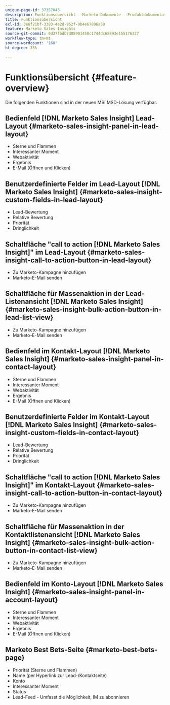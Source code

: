 ```yaml
---
unique-page-id: 37357043
description: Funktionsübersicht - Marketo-Dokumente - Produktdokumentation
title: Funktionsübersicht
exl-id: 3e6f21bf-3383-4e2d-952f-9b4e67896a58
feature: Marketo Sales Insights
source-git-commit: 0d37fbdb7d08901458c1744dc68893e155176327
workflow-type: tm+mt
source-wordcount: '168'
ht-degree: 35%

---
```


# Funktionsübersicht {#feature-overview}

Die folgenden Funktionen sind in der neuen MSI MSD-Lösung verfügbar.

## Bedienfeld [!DNL Marketo Sales Insight] Lead-Layout  {#marketo-sales-insight-panel-in-lead-layout}

* Sterne und Flammen
* Interessanter Moment
* Webaktivität
* Ergebnis
* E-Mail (Öffnen und Klicken)

## Benutzerdefinierte Felder im Lead-Layout [!DNL Marketo Sales Insight]  {#marketo-sales-insight-custom-fields-in-lead-layout}

* Lead-Bewertung
* Relative Bewertung
* Priorität
* Dringlichkeit

## Schaltfläche &quot;call to action [!DNL Marketo Sales Insight]&quot; im Lead-Layout  {#marketo-sales-insight-call-to-action-button-in-lead-layout}

* Zu Marketo-Kampagne hinzufügen
* Marketo-E-Mail senden

## Schaltfläche für Massenaktion in der Lead-Listenansicht [!DNL Marketo Sales Insight]  {#marketo-sales-insight-bulk-action-button-in-lead-list-view}

* Zu Marketo-Kampagne hinzufügen
* Marketo-E-Mail senden

## Bedienfeld im Kontakt-Layout [!DNL Marketo Sales Insight]  {#marketo-sales-insight-panel-in-contact-layout}

* Sterne und Flammen
* Interessanter Moment
* Webaktivität
* Ergebnis
* E-Mail (Öffnen und Klicken)

## Benutzerdefinierte Felder im Kontakt-Layout [!DNL Marketo Sales Insight]  {#marketo-sales-insight-custom-fields-in-contact-layout}

* Lead-Bewertung
* Relative Bewertung
* Priorität
* Dringlichkeit

## Schaltfläche &quot;call to action [!DNL Marketo Sales Insight]&quot; im Kontakt-Layout  {#marketo-sales-insight-call-to-action-button-in-contact-layout}

* Zu Marketo-Kampagne hinzufügen
* Marketo-E-Mail senden

## Schaltfläche für Massenaktion in der Kontaktlistenansicht [!DNL Marketo Sales Insight]  {#marketo-sales-insight-bulk-action-button-in-contact-list-view}

* Zu Marketo-Kampagne hinzufügen
* Marketo-E-Mail senden

## Bedienfeld im Konto-Layout [!DNL Marketo Sales Insight] {#marketo-sales-insight-panel-in-account-layout}

* Sterne und Flammen
* Interessanter Moment
* Webaktivität
* Ergebnis
* E-Mail (Öffnen und Klicken)

## Marketo Best Bets-Seite {#marketo-best-bets-page}

* Priorität (Sterne und Flammen)
* Name (per Hyperlink zur Lead-/Kontaktseite)
* Konto
* Interessanter Moment
* Status
* Lead-Feed - Umfasst die Möglichkeit, IM zu abonnieren

